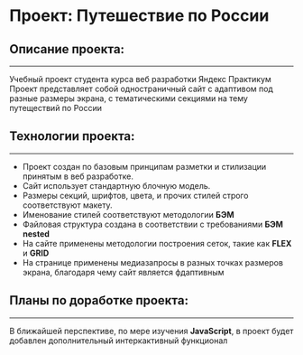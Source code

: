 # Проект: Путешествие по России

## 

## Описание проекта:
-------------------
Учебный проект студента курса веб разработки Яндекс Практикум  
Проект представляет собой одностраничный сайт с адаптивом под разные размеры экрана, 
с тематическими секциями на тему путеществий по России
## Технологии проекта: 
----------------------
* Проект создан по базовым принципам разметки и стилизации принятым в веб разработке.  
* Сайт использует стандартную блочную модель.  
* Размеры секций, шрифтов, цвета, и прочих стилей строго соответствуют макету.  
* Именование стилей соответствуют методологии __БЭМ__  
* Файловая структура создана в соответствии с требованиями **БЭМ nested**  
* На сайте применены методологии построения сеток, такие как **FLEX** и **GRID** 
* На странице применены медиазапросы в разных точках размеров экрана, благодаря чему сайт является фдаптивным 


## Планы по доработке проекта:  
----------------------
В ближайшей перспективе, по мере изучения **JavaScript**, в проект будет добавлен дополнительный интеркактивный функционал
